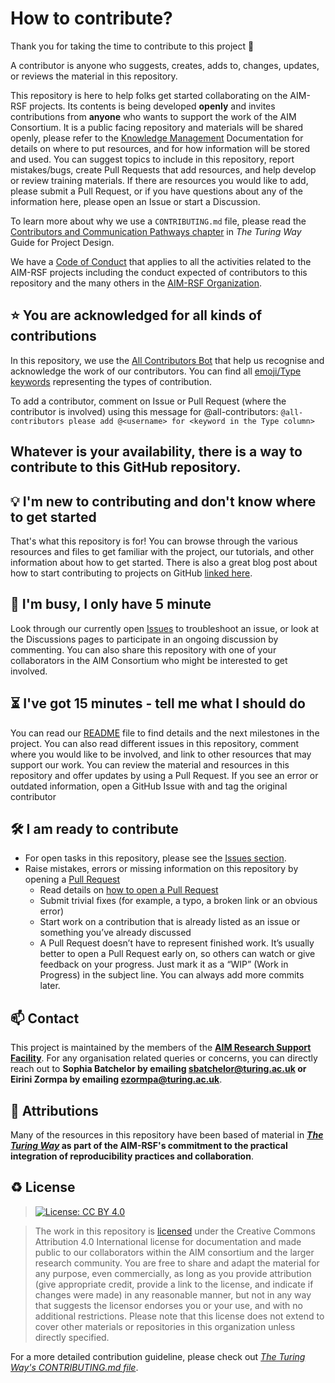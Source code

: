 # How to contribute?

Thank you for taking the time to contribute to this project 🎉 

A contributor is anyone who suggests, creates, adds to, changes, updates, or reviews the material in this repository. 

This repository is here to help folks get started collaborating on the AIM-RSF projects. Its contents is being developed **openly** and invites contributions from **anyone** who wants to support the work of the AIM Consortium. It is a public facing repository and materials will be shared openly, please refer to the [Knowledge Management](./Knowledge-Management) Documentation for details on where to put resources, and for how information will be stored and used.
You can suggest topics to include in this repository, report mistakes/bugs, create Pull Requests that add resources, and help develop or review training materials. If there are resources you would like to add, please submit a Pull Request, or if you have questions about any of the information here, please open an Issue or start a Discussion. 

To learn more about why we use a `CONTRIBUTING.md` file, please read the [Contributors and Communication Pathways chapter](https://the-turing-way.netlify.app/project-design/project-repo/project-repo-contributors.html) in *The Turing Way* Guide for Project Design.

We have a [Code of Conduct](./CODE_OF_CONDUCT.md) that applies to all the activities related to the AIM-RSF projects including the conduct expected of contributors to this repository and the many others in the [AIM-RSF Organization](https://github.com/aim-rsf). 


⭐️ You are acknowledged for all kinds of contributions
---

In this repository, we use the [All Contributors Bot](https://allcontributors.org/) that help us recognise and acknowledge the work of our contributors. 
You can find all [emoji/Type keywords](https://allcontributors.org/docs/en/emoji-key) representing the types of contribution. 

To add a contributor, comment on Issue or Pull Request (where the contributor is involved) using this message for @all-contributors:
`@all-contributors please add @<username> for <keyword in the Type column>`


## Whatever is your availability, there is a way to contribute to this GitHub repository.

💡 I'm new to contributing and don't know where to get started
---
That's what this repository is for! You can browse through the various resources and files to get familiar with the project, our tutorials, and other information about how to get started.
There is also a great blog post about how to start contributing to projects on GitHub [linked here](https://opensource.guide/how-to-contribute/#how-to-submit-a-contribution).

👋 I'm busy, I only have 5 minute
---

Look through our currently open [Issues](../../issues) to troubleshoot an issue, or look at the Discussions pages to participate in an ongoing discussion by commenting.
You can also share this repository with one of your collaborators in the AIM Consortium who might be interested to get involved.

⏳ I've got 15 minutes - tell me what I should do
---

You can read our [README](./README.md) file to find details and the next milestones in the project.
You can also read different issues in this repository, comment where you would like to be involved, and link to other resources that may support our work.
You can review the material and resources in this repository and offer updates by using a Pull Request. 
If you see an error or outdated information, open a GitHub Issue with and tag the original contributor

🛠 I am ready to contribute 
---

- For open tasks in this repository, please see the [Issues section](../../issues).
- Raise mistakes, errors or missing information on this repository by opening a [Pull Request](../../pulls)
  - Read details on [how to open a Pull Request](https://opensource.guide/how-to-contribute/#opening-a-pull-request)
  - Submit trivial fixes (for example, a typo, a broken link or an obvious error)
  - Start work on a contribution that is already listed as an issue or something you’ve already discussed
  - A Pull Request doesn’t have to represent finished work. It’s usually better to open a Pull Request early on, so others can watch or give feedback on your progress. Just mark it as a “WIP” (Work in Progress) in the subject line. You can always add more commits later.

📫 Contact
---

This project is maintained by the members of the **[AIM Research Support Facility]()**.
For any organisation related queries or concerns, you can directly reach out to **Sophia Batchelor by emailing [sbatchelor@turing.ac.uk](mailto:sbatchelor@turing.ac.uk) or Eirini Zormpa by emailing [ezormpa@turing.ac.uk](mailto:ezormpa@turing.ac.uk)**.

🤝 Attributions 
---
Many of the resources in this repository have been based of material in ***[The Turing Way](https://github.com/alan-turing-institute/the-turing-way)* as part of the AIM-RSF's commitment to the practical integration of reproducibility practices and collaboration**.


♻️ License
---

> [![License: CC BY 4.0](https://img.shields.io/badge/License-CC_BY_4.0-lightgrey.svg)](https://creativecommons.org/licenses/by/4.0/)

> The work in this repository is [licensed](https://github.com/aim-rsf/Getting-Started/blob/main/LICENSE.md) under the Creative Commons Attribution 4.0 International license for documentation and made public to our collaborators within the AIM consortium and the larger research community. You are free to share and adapt the material for any purpose, even commercially, as long as you provide attribution (give appropriate credit, provide a link to the license, and indicate if changes were made) in any reasonable manner, but not in any way that suggests the licensor endorses you or your use, and with no additional restrictions. Please note that this license does not extend to cover other materials or repositories in this organization unless directly specified. 

For a more detailed contribution guideline, please check out *[The Turing Way's CONTRIBUTING.md file](https://github.com/alan-turing-institute/the-turing-way/blob/main/CONTRIBUTING.md)*.
